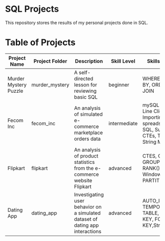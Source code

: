 # SQL Projects
This repository stores the results of my personal projects done in SQL.

# Table of Projects
| Project Name | Project Folder | Description | Skill Level | Skills Practiced | Data Source | 
| --- | --- | --- | --- | --- | --- | 
| Murder Mystery Puzzle | murder_mystery | A self-directed lesson for reviewing basic SQL | beginner | WHERE, GROUP BY, ORDER BY, JOIN | https://mystery.knightlab.com/#experienced | 
| Fecom Inc | fecom_inc | An analysis of simulated e-commerce marketplace orders data | intermediate | mySQL Command Line Client, Importing spreadsheets into SQL, Subqueries, CTEs, Temp Tables, String Methods | https://www.kaggle.com/datasets/cemeraan/fecom-inc-e-com-marketplace-orders-data-crm. | 
| Flipkart | flipkart | An analysis of product statistics from the e-commerce website Flipkart | advanced | CTES, CASE, GROUP BY, RANK(), OVER(), Window functions, PARTITION BY | https://www.kaggle.com/datasets/amansingh0000000/flipkart-product-list | 
| Dating App | dating_app | Investigating user behavior on a simulated dataset of dating app interactions | advanced | AUTO_INCREMENT, TEMPORARY TABLE, PRIMARY KEY, FOREIGN KEY,String parsing | https://www.kaggle.com/datasets/keyushnisar/dating-app-behavior-dataset | 
